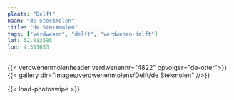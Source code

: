 ```yaml
---
plaats: "Delft"
naam: "de Steckmolen"
title: "de Steckmolen"
tags: ["verdwenen", "delft", "verdwenen-delft"]
lat: 52.013595 
lon: 4.351653
---
```

{{< verdwenenmolenheader verdwenennr="4822" opvolger="de-otter">}}
{{< gallery dir="images/verdwenenmolens/Delft/de Stekmolen" //>}}

{{< load-photoswipe >}}